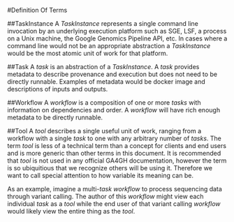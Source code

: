 #Definition Of Terms

##TaskInstance
A *TaskInstance* represents a single command line invocation by an underlying execution platform such as SGE, LSF, a process on a Unix machine, the Google Genomics Pipeline API, etc. In cases where a command line would not be an appropriate abstraction a *TaskInstance* would be the most atomic unit of work for that platform.

##Task
A *task* is an abstraction of a *TaskInstance*. A *task* provides metadata to describe provenance and execution but does not need to be directly runnable. Examples of metadata would be docker image and descriptions of inputs and outputs.

##Workflow
A *workflow* is a composition of one or more *tasks* with information on dependencies and order. A *workflow* will have rich enough metadata to be directly runnable.

##Tool
A *tool* describes a single useful unit of work, ranging from a workflow with a single *task* to one with any arbitrary number of *tasks*. The term *tool* is less of a technical term than a concept for clients and end users and is more generic than other terms in this document. It is recommended that *tool* is not used in any official GA4GH documentation, however the term is so ubiquitious that we recognize others will be using it. Therefore we want to call special attention to how variable its meaning can be.

As an example, imagine a multi-*task* *workflow* to process sequencing data through variant calling. The author of this *workflow* might view each individual *task* as a *tool* while the end user of that variant calling *workflow* would likely view the entire thing as the *tool*.

